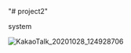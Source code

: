 "# project2" 

system

![KakaoTalk_20201028_124928706](https://user-images.githubusercontent.com/60774392/97797417-34034600-1c60-11eb-8e7b-85f0695003b7.jpg)
